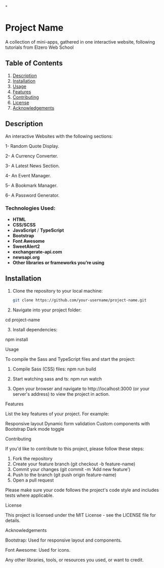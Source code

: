 "

# Project Name

A collection of mini-apps, gathered in one interactive website,
following tutorials from Elzero Web School

## Table of Contents

1. [Description](#description)
2. [Installation](#installation)
3. [Usage](#usage)
4. [Features](#features)
5. [Contributing](#contributing)
6. [License](#license)
7. [Acknowledgements](#acknowledgements)

## Description

An interactive Websites with the following sections:

1- Random Quote Display.

2- A Currency Converter.

3- A Latest News Section.

4- An Event Manager.

5- A Bookmark Manager.

6- A Password Generator.

### Technologies Used:

- **HTML**
- **CSS/SCSS**
- **JavaScript** / **TypeScript**
- **Bootstrap**
- **Font Awesome**
- **SweetAlert2**
- **exchangerate-api.com**
- **newsapi.org**
- **Other libraries or frameworks you’re using**

## Installation

1. Clone the repository to your local machine:

   ```bash
   git clone https://github.com/your-username/project-name.git

   ```

2. Navigate into your project folder:

cd project-name

3. Install dependencies:

npm install

Usage

To compile the Sass and TypeScript files and start the project:

1. Compile Sass (CSS) files:
   npm run build

2. Start watching sass and ts:
   npm run watch

3. Open your browser and navigate to http://localhost:3000 (or your server's address) to view the project in action.

Features

List the key features of your project. For example:

Responsive layout
Dynamic form validation
Custom components with Bootstrap
Dark mode toggle

Contributing

If you'd like to contribute to this project, please follow these steps:

1. Fork the repository
2. Create your feature branch (git checkout -b feature-name)
3. Commit your changes (git commit -m 'Add new feature')
4. Push to the branch (git push origin feature-name)
5. Open a pull request

Please make sure your code follows the project's code style and includes tests where applicable.

License

This project is licensed under the MIT License - see the LICENSE file for details.

Acknowledgements

Bootstrap: Used for responsive layout and components.

Font Awesome: Used for icons.

Any other libraries, tools, or resources you used, or want to credit.
